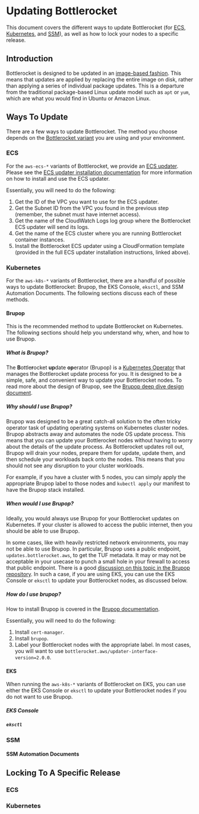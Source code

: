 # Updating Bottlerocket

This document covers the different ways to update Bottlerocket (for [ECS](#ecs), [Kubernetes](#kubernetes), and [SSM](#ssm)), as well as how to lock your nodes to a specific release.

## Introduction

Bottlerocket is designed to be updated in an [image-based fashion](https://github.com/bottlerocket-os/bottlerocket#updates).
This means that updates are applied by replacing the entire image on disk, rather than applying a series of individual package updates.
This is a departure from the traditional package-based Linux update model such as `apt` or `yum`, which are what you would find in Ubuntu or Amazon Linux.

## Ways To Update

There are a few ways to update Bottlerocket.
The method you choose depends on the [Bottlerocket variant](https://github.com/bottlerocket-os/bottlerocket#variants) you are using and your environment.

### ECS

For the `aws-ecs-*` variants of Bottlerocket, we provide an [ECS updater](https://github.com/bottlerocket-os/bottlerocket-ecs-updater#how-it-works).
Please see the [ECS updater installation documentation](https://github.com/bottlerocket-os/bottlerocket-ecs-updater#installation) for more information on how to install and use the ECS updater.

Essentially, you will need to do the following:

1. Get the ID of the VPC you want to use for the ECS updater.
2. Get the Subnet ID from the VPC you found in the previous step (remember, the subnet must have internet access).
3. Get the name of the CloudWatch Logs log group where the Bottlerocket ECS updater will send its logs.
4. Get the name of the ECS cluster where you are running Bottlerocket container instances.
5. Install the Bottlerocket ECS updater using a CloudFormation template (provided in the full ECS updater installation instructions, linked above).

### Kubernetes

For the `aws-k8s-*` variants of Bottlerocket, there are a handful of possible ways to update Bottlerocket: Brupop, the EKS Console, `eksctl`, and SSM Automation Documents.
The following sections discuss each of these methods.

#### Brupop

This is the recommended method to update Bottlerocket on Kubernetes.
The following sections should help you understand why, when, and how to use Brupop.

##### What is Brupop?

The **B**ottle**r**ocket **up**date **op**erator (Brupop) is a [Kubernetes Operator](https://kubernetes.io/docs/concepts/extend-kubernetes/operator/) that manages the Bottlerocket update process for you.
It is designed to be a simple, safe, and convenient way to update your Bottlerocket nodes.
To read more about the design of Brupop, see the [Brupop deep dive design document](https://github.com/bottlerocket-os/bottlerocket-update-operator/blob/develop/design/1.0.0-release.md).

##### Why should I use Brupop?

Brupop was designed to be a great catch-all solution to the often tricky operator task of updating operating systems on Kubernetes cluster nodes.
Brupop abstracts away and automates the node OS update process.
This means that you can update your Bottlerocket nodes without having to worry about the details of the update process.
As Bottlerocket updates roll out, Brupop will drain your nodes, prepare them for update, update them, and then schedule your workloads back onto the nodes.
This means that you should not see any disruption to your cluster workloads.

For example, if you have a cluster with 5 nodes, you can simply apply the appropriate Brupop label to those nodes and `kubectl apply` our manifest to have the Brupop stack installed.

##### When would I use Brupop?

Ideally, you would always use Brupop for your Bottlerocket updates on Kubernetes.
If your cluster is allowed to access the public internet, then you should be able to use Brupop.

In some cases, like with heavily restricted network environments, you may not be able to use Brupop.
In particular, Brupop uses a public endpoint, `updates.bottlerocket.aws`, to get the TUF metadata.
It may or may not be acceptable in your usecase to punch a small hole in your firewall to access that public endpoint.
There is a good [discussion on this topic in the Brupop repository](https://github.com/bottlerocket-os/bottlerocket-update-operator/pull/387).
In such a case, if you are using EKS, you can use the EKS Console or `eksctl` to update your Bottlerocket nodes, as discussed below.

##### How do I use brupop?

How to install Brupop is covered in the [Brupop documentation](https://github.com/bottlerocket-os/bottlerocket-update-operator#installation).

Essentially, you will need to do the following:

1. Install `cert-manager`.
2. Install `brupop`.
3. Label your Bottlerocket nodes with the appropriate label.
In most cases, you will want to use `bottlerocket.aws/updater-interface-version=2.0.0`.

#### EKS

When running the `aws-k8s-*` variants of Bottlerocket on EKS, you can use either the EKS Console or `eksctl` to update your Bottlerocket nodes if you do not want to use Brupop.

##### EKS Console

##### `eksctl`

### SSM

#### SSM Automation Documents

## Locking To A Specific Release

### ECS

### Kubernetes
